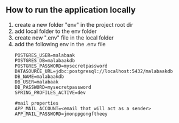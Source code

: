 ## How to run the application locally
1. create a new folder "env" in the project root dir
2. add local folder to the env folder
3. create new ".env" file in the local folder
4. add the following env in the .env file
    ```
    POSTGRES_USER=malabaak
    POSTGRES_DB=malabaakdb
    POSTGRES_PASSWORD=mysecretpassword
    DATASOURCE_URL=jdbc:postgresql://localhost:5432/malabaakdb
    DB_NAME=malabaakdb
    DB_USER=malabaak
    DB_PASSWORD=mysecretpassword
    SPRING_PROFILES_ACTIVE=dev
    
    #mail properties
    APP_MAIL_ACCOUNT=<email that will act as a sender>
    APP_MAIL_PASSWORD=jmonppgongftheey
  ```